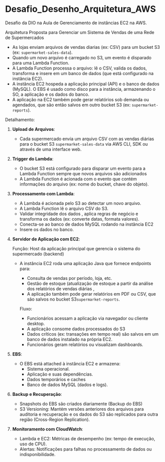 # Desafio_Desenho_Arquitetura_AWS
Desafio da DIO na Aula de Gerenciamento de instâncias EC2 na AWS.


Arquitetura Proposta para Gerenciar um Sistema de Vendas de uma Rede de Supermercados 

- As lojas enviam arquivos de vendas diarias (ex: CSV) para um bucket S3 (ex: `supermarket-sales-data`).
- Quando um novo arquivo é carregado no S3, um evento é disparado para uma Lambda Function.
- A Lambda Function processa o arquivo: lê o CSV, valida os dados, transforma e insere em um banco de dados (que está configurado na instância EC2).
- A instância EC2 hospeda a aplicação principal (API) e o banco de dados (MySQL). O EBS é usado como disco para a instância, armazenando o SO, a aplicação e os dados do banco.
- A aplicação na EC2 também pode gerar relatórios sob demanda ou agendados, que são então salvos em outro bucket S3 (ex: `supermarket-reports`).


Detalhamento:

1. **Upload de Arquivos**:

   - Cada supermercado envia um arquivo CSV com as vendas diárias para o bucket S3 `supermarket-sales-data` via AWS CLI, SDK ou através de uma interface web.

2. **Trigger do Lambda**:

   - O bucket S3 está configurado para disparar um evento para a Lambda Function sempre que novos arquivos são adicionados
   - A Lambda Function é acionada com o evento que contém informações do arquivo (ex: nome do bucket, chave do objeto).
  
3. **Processamento com Lambda**:

   - A Lambda é acionada pelo S3 ao detectar um novo arquivo.
   - A Lambda Function lê o arquivo CSV do S3.
   - Validar integridade dos dados , aplica regras de negócio e transforma os dados (ex: converte datas, formata valores).
   - Conecta-se ao banco de dados MySQL rodando na instância EC2 
   - Insere os dados no banco.

4. **Servidor de Aplicação com EC2**:
    
    Função: Host da aplicação principal que gerencia o sistema do supermercado (backend) 
 
    - A instância EC2 roda uma aplicação Java que fornece endpoints para:
        - Consulta de vendas por período, loja, etc.
        - Gestão de estoque (atualização de estoque a partir da análise dos relatórios de vendas diárias ,  
        - A aplicação também pode gerar relatórios em PDF ou CSV, que são salvos no bucket  S3`supermarket-reports`.

        Fluxo:
        - Funcionários acessam a aplicação via navegador ou cliente desktop.
        - A aplicação consome dados processados do S3
        - Dados críticos (ex: transações em tempo real) são salvos em um banco de dados instalado na própria EC2.
        - Funcionários geram relatórios ou visualizam dashboards.

5. **EBS**:
   - O EBS está attached à instância EC2 e armazena:
        - Sistema operacional.
        - Aplicação e suas dependências.
        - Dados temporários e caches
        - Banco de dados MySQL (dados e logs).

4. **Backup e Recuperação**:
    - Snapshots do EBS são criados diariamente (Backup do EBS)
    - S3 Versioning: Mantém versões anteriores dos arquivos para auditoria e recuperação e os dados do S3 são replicados para outra região (Cross-Region Replication).

5. **Monitoramento com CloudWatch**:
    - Lambda e EC2: Métricas de desempenho (ex: tempo de execução, uso de CPU).
    - Alertas: Notificações para falhas no processamento de dados ou indisponibilidade.        


        